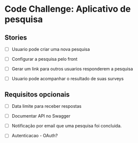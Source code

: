 # Code Challenge: Aplicativo de pesquisa

## Stories

- [ ] Usuario pode criar uma nova pesquisa

- [ ] Configurar a pesquisa pelo front

- [ ] Gerar um link para outros usuarios responderem a pesquisa

- [ ] Usuario pode acompanhar o resultado de suas surveys

## Requisitos opcionais

- [ ] Data limite para receber respostas

- [ ] Documentar API no Swagger

- [ ] Notificação por email que uma pesquisa foi concluida.

- [ ] Autenticacao - OAuth?
